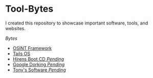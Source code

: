 # Tool-Bytes

I created this repository to showcase important software, tools, and websites.

*Bytes*

- [OSINT Framework](OSINT%20Framework.html)
- [Tails OS](Tails%20OS.html)
- [Hirens Boot CD *Pending*](Module%204%20Troubleshooting%20PC%20Hardware.html)
- [Google Dorking *Pending*](Module%205%20Comparing%20Local%20Networking%20Hardware.html)
- [Tony's Software *Pending*](Module%206%20Configuring%20Network%20Addressing%20and%20Internet%20Connections.html)
